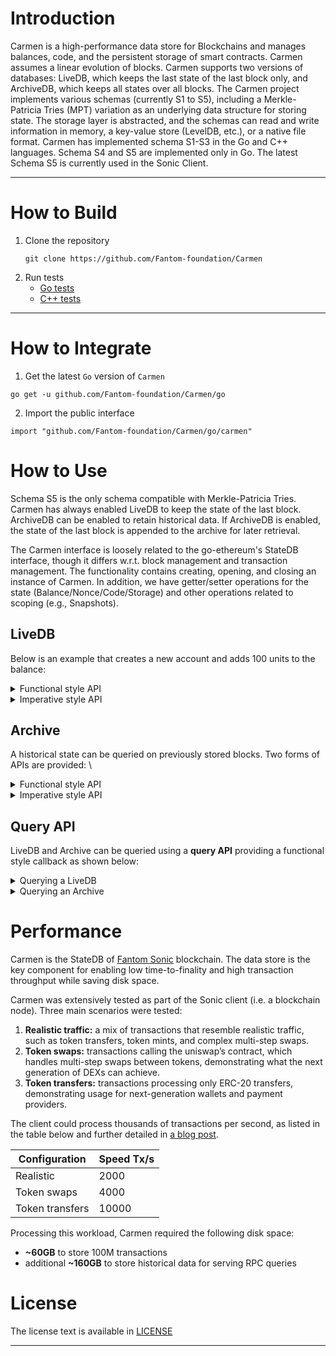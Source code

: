 # Introduction

Carmen is a high-performance data store for Blockchains and manages balances, code, and the persistent storage of smart contracts. Carmen assumes a linear evolution of blocks. Carmen supports two versions of databases: LiveDB, which keeps the last state of the last block only, and ArchiveDB, which keeps all states over all blocks. The Carmen project implements various schemas (currently S1 to S5), including a Merkle-Patricia Tries (MPT) variation as an underlying data structure for storing state.  The storage layer is abstracted, and the schemas can read and write information in memory, a key-value store (LevelDB, etc.), or a native file format. Carmen has implemented schema S1-S3 in the Go and C++ languages. Schema S4 and S5 are implemented only in Go.  The latest Schema S5 is currently used in the Sonic Client.

***

# How to Build
1. Clone the repository
   ```
   git clone https://github.com/Fantom-foundation/Carmen
   ```
2. Run tests
   * [Go tests](https://github.com/Fantom-foundation/Carmen/tree/main/go#development)
   * [C++ tests](https://github.com/Fantom-foundation/Carmen/blob/main/cpp/README.md#build-and-test)
***

# How to Integrate
1. Get the latest `Go` version of `Carmen`
```
go get -u github.com/Fantom-foundation/Carmen/go
```
2. Import the public interface
```
import "github.com/Fantom-foundation/Carmen/go/carmen"
```


# How to Use
Schema S5 is the only schema compatible with Merkle-Patricia Tries. Carmen has always enabled LiveDB to keep the state of the last block.
ArchiveDB can be enabled to retain historical data. If ArchiveDB is enabled, the state of the last block is appended to the archive for later retrieval. 

The Carmen interface is loosely related to the go-ethereum's StateDB interface, though it differs w.r.t. block management and transaction management. 
The functionality contains creating, opening, and closing an instance of Carmen. 
In addition, we have getter/setter operations for the state (Balance/Nonce/Code/Storage)
and other operations related to scoping (e.g., Snapshots).

## LiveDB

Below is an example that creates a new account and adds 100 units to the balance:

<details>
    <summary>Functional style API</summary>

```
func ExampleDatabase_AddBlock() {
	dir, err := os.MkdirTemp("", "carmen_db_*")
	if err != nil {
		log.Fatalf("cannot create temporary directory: %v", err)
	}
	db, err := carmen.OpenDatabase(dir, carmen.GetCarmenGoS5WithoutArchiveConfiguration(), nil)
	if err != nil {
		log.Fatal(err)
	}

	// Add a new block
	if err := db.AddBlock(5, func(context carmen.HeadBlockContext) error {
		if err := context.RunTransaction(func(context carmen.TransactionContext) error {
			context.CreateAccount(carmen.Address{1})
			context.AddBalance(carmen.Address{1}, big.NewInt(100))
			fmt.Printf("Transaction executed")
			return nil
		}); err != nil {
			log.Fatalf("cannot create transaction: %v", err)
		}
		return nil
	}); err != nil {
		log.Fatalf("cannot add block: %v", err)
	}

	if err := db.Close(); err != nil {
		log.Fatalf("cannot close db: %v", err)
	}

	// Output: Transaction executed
}
```
</details>

<details>
    <summary>Imperative style API</summary>

```
func ExampleDatabase_BeginBlock() {
	dir, err := os.MkdirTemp("", "carmen_db_*")
	if err != nil {
		log.Fatalf("cannot create temporary directory: %v", err)
	}
	db, err := carmen.OpenDatabase(dir, carmen.GetCarmenGoS5WithoutArchiveConfiguration(), nil)
	if err != nil {
		log.Fatal(err)
	}

	// Begin a new block
	bctx, err := db.BeginBlock(5)
	if err != nil {
		log.Fatalf("cannot begin block: %v", err)
	}

	// Begin a new transaction within the block
	tctx, err := bctx.BeginTransaction()
	if err != nil {
		log.Fatalf("cannot begin transaction: %v", err)
	}

	tctx.CreateAccount(carmen.Address{1})
	tctx.AddBalance(carmen.Address{1}, big.NewInt(100))

	if err := tctx.Commit(); err != nil {
		log.Fatalf("cannot commit transaction: %v", err)
	}

	if err := bctx.Commit(); err != nil {
		log.Fatalf("cannot commit block: %v", err)
	}

	if err := db.Close(); err != nil {
		log.Fatalf("cannot close db: %v", err)
	}

	if err := os.RemoveAll(dir); err != nil {
		log.Fatalf("cannot remove dir: %v", err)
	}
}
```
</details>


## Archive

A historical state can be queried on previously stored blocks. Two forms of APIs are provided: \

<details>
    <summary>Functional style API</summary>

```
func ExampleDatabase_QueryBlock() {
	dir, err := os.MkdirTemp("", "carmen_db_*")
	if err != nil {
		log.Fatalf("cannot create temporary directory: %v", err)
	}
	db, err := carmen.OpenDatabase(dir, carmen.GetCarmenGoS5WithArchiveConfiguration(), nil)
	if err != nil {
		log.Fatal(err)
	}

	// Add a new block
	if err := db.AddBlock(5, func(context carmen.HeadBlockContext) error {
		if err := context.RunTransaction(func(context carmen.TransactionContext) error {
			context.CreateAccount(carmen.Address{1})
			context.AddBalance(carmen.Address{1}, big.NewInt(100))
			return nil
		}); err != nil {
			log.Fatalf("cannot create transaction: %v", err)
		}
		return nil
	}); err != nil {
		log.Fatalf("cannot add block: %v", err)
	}

	// block wait until the archive is in sync
	if err := db.Flush(); err != nil {
		log.Fatalf("cannot flush: %v", err)
	}

	// query history block
	if err := db.QueryBlock(5, func(ctxt carmen.HistoricBlockContext) error {
		return ctxt.RunTransaction(func(ctxt carmen.TransactionContext) error {
			balance := ctxt.GetBalance(carmen.Address{1})
			if got, want := balance, big.NewInt(100); got.Cmp(want) != 0 {
				log.Fatalf("balance does not match: %d != %d", got, want)
			}
			fmt.Printf("Balance of %v is %d\n", carmen.Address{1}, balance)
			return nil
		})
	}); err != nil {
		log.Fatalf("cannot query block: %v", err)
	}

	if err := db.Close(); err != nil {
		log.Fatalf("cannot close db: %v", err)
	}

	if err := os.RemoveAll(dir); err != nil {
		log.Fatalf("cannot remove dir: %v", err)
	}

	// Output: Balance of [1 0 0 0 0 0 0 0 0 0 0 0 0 0 0 0 0 0 0 0] is 100
}
```
</details>

<details>
    <summary>Imperative style API</summary>

```
func ExampleDatabase_GetHistoricContext() {
	dir, err := os.MkdirTemp("", "carmen_db_*")
	if err != nil {
		log.Fatalf("cannot create temporary directory: %v", err)
	}
	db, err := carmen.OpenDatabase(dir, carmen.GetCarmenGoS5WithArchiveConfiguration(), nil)
	if err != nil {
		log.Fatal(err)
	}

	// Add a new block
	if err := db.AddBlock(5, func(context carmen.HeadBlockContext) error {
		if err := context.RunTransaction(func(context carmen.TransactionContext) error {
			context.CreateAccount(carmen.Address{1})
			context.AddBalance(carmen.Address{1}, big.NewInt(100))
			return nil
		}); err != nil {
			log.Fatalf("cannot create transaction: %v", err)
		}
		return nil
	}); err != nil {
		log.Fatalf("cannot add block: %v", err)
	}

	// block wait until the archive is in sync
	if err := db.Flush(); err != nil {
		log.Fatalf("cannot flush: %v", err)
	}

	// query history block
	hctx, err := db.GetHistoricContext(5)
	if err != nil {
		log.Fatalf("cannot begin history query: %v", hctx)
	}

	tctx, err := hctx.BeginTransaction()
	if err != nil {
		log.Fatalf("cannot begin transaction: %v", err)
	}

	balance := tctx.GetBalance(carmen.Address{1})
	if got, want := balance, big.NewInt(100); got.Cmp(want) != 0 {
		log.Fatalf("balance does not match: %d != %d", got, want)
	}
	fmt.Printf("Balance of %v is %d\n", carmen.Address{1}, balance)

	if err := tctx.Abort(); err != nil {
		log.Fatalf("cannot abort transaction: %v", err)
	}

	if err := hctx.Close(); err != nil {
		log.Fatalf("cannot close block: %v", err)
	}

	if err := db.Close(); err != nil {
		log.Fatalf("cannot close db: %v", err)
	}

	if err := os.RemoveAll(dir); err != nil {
		log.Fatalf("cannot remove dir: %v", err)
	}

	// Output: Balance of [1 0 0 0 0 0 0 0 0 0 0 0 0 0 0 0 0 0 0 0] is 100
}

```
</details>


## Query API
LiveDB and Archive can be queried using a **query API** providing a functional style callback as shown below:

<details>
    <summary>Querying a LiveDB</summary>

```
func ExampleDatabase_QueryHeadState() {
	dir, err := os.MkdirTemp("", "carmen_db_*")
	if err != nil {
		log.Fatalf("cannot create temporary directory: %v", err)
	}
	db, err := carmen.OpenDatabase(dir, carmen.GetCarmenGoS5WithArchiveConfiguration(), nil)
	if err != nil {
		log.Fatal(err)
	}

	// Query state information for the current head block
	if err := db.QueryHeadState(func(context carmen.QueryContext) {
		balance := context.GetBalance(carmen.Address{1, 2, 3})
		fmt.Printf("Account balance: %v", balance)
	}); err != nil {
		log.Fatalf("query operation failed: %v", err)
	}

	if err := db.Close(); err != nil {
		log.Fatalf("cannot close db: %v", err)
	}

	// Output: Account balance: 0
}
```
</details>

<details>
    <summary>Querying an Archive</summary>

```
func ExampleDatabase_QueryHistoricState() {
	dir, err := os.MkdirTemp("", "carmen_db_*")
	if err != nil {
		log.Fatalf("cannot create temporary directory: %v", err)
	}
	db, err := carmen.OpenDatabase(dir, carmen.GetCarmenGoS5WithArchiveConfiguration(), nil)
	if err != nil {
		log.Fatal(err)
	}

	// Add a new block
	if err := db.AddBlock(5, func(context carmen.HeadBlockContext) error {
		if err := context.RunTransaction(func(context carmen.TransactionContext) error {
			context.CreateAccount(carmen.Address{1, 2, 3})
			context.AddBalance(carmen.Address{1, 2, 3}, big.NewInt(100))
			return nil
		}); err != nil {
			log.Fatalf("cannot create transaction: %v", err)
		}
		return nil
	}); err != nil {
		log.Fatalf("cannot add block: %v", err)
	}

	// block wait until the archive is in sync
	if err := db.Flush(); err != nil {
		log.Fatalf("cannot flush: %v", err)
	}

	// Query state information for the current head block
	if err := db.QueryHistoricState(5, func(context carmen.QueryContext) {
		balance := context.GetBalance(carmen.Address{1, 2, 3})
		if got, want := balance, big.NewInt(100); got.Cmp(want) != 0 {
			log.Fatalf("balance does not match: %d != %d", got, want)
		}
		fmt.Printf("Balance of %v is %d\n", carmen.Address{1, 2, 3}, balance)
	}); err != nil {
		log.Fatalf("query operation failed: %v", err)
	}

	if err := db.Close(); err != nil {
		log.Fatalf("cannot close db: %v", err)
	}

	// Output: Balance of [1 2 3 0 0 0 0 0 0 0 0 0 0 0 0 0 0 0 0 0] is 100
}
```
</details>

# Performance 

Carmen is the StateDB of [Fantom Sonic](https://fantom.foundation/sonicPage) blockchain. 
The data store is the key component for enabling low time-to-finality and high transaction throughput while saving disk space. 

Carmen was extensively tested as part of the Sonic client (i.e. a blockchain node).  Three main scenarios were tested:
1. **Realistic traffic:** a mix of transactions that resemble realistic traffic, such as token transfers, token mints, and complex multi-step swaps.
2. **Token swaps:** transactions calling the uniswap’s contract, which handles multi-step swaps between tokens, demonstrating what the next generation of DEXs can achieve.
3. **Token transfers:** transactions processing only ERC-20 transfers, demonstrating usage for next-generation wallets and payment providers.

The client could process thousands of transactions per second, as listed in the table below
and further detailed in [a blog post](https://blog.fantom.foundation/3-incredible-performances-from-fantom-sonic-closed-testnet/).

| Configuration | Speed Tx/s |
| ------------- | ---------- |
| Realistic       |  2000 |
| Token swaps     |  4000 |
| Token transfers | 10000 |

Processing this workload, Carmen required the following disk space: 
* **~60GB** to store 100M transactions 
* additional **~160GB** to store historical data for serving RPC queries 
  

# License 

The license text is available in [LICENSE](LICENSE)

***
